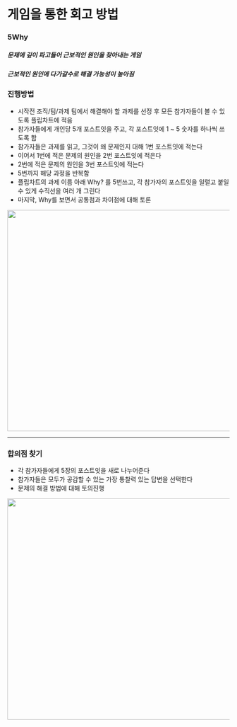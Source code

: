# 게임을 통한 회고 방법

### 5Why
##### 문제에 깊이 파고들어 근보적인 원인을 찾아내는 게임
##### 근보적인 원인에 다가갈수로 해결 가능성이 높아짐

### 진행방법
* 시작전 조직/팀/과제 팀에서 해결해야 할 과제를 선정 후 모든 참가자들이 볼 수 있도록 플립차트에 적음
* 참가자들에게 개인당 5개 포스트잇을 주고, 각 포스트잇에 1 ~ 5 숫자를 하나씩 쓰도록 함
* 참가자들은 과제를 읽고, 그것이 왜 문제인지 대해 1번 포스트잇에 적는다
* 이어서 1번에 적은 문제의 원인을 2번 포스트잇에 적은다
* 2번에 적은 문제의 원인을 3번 포스트잇에 적는다
* 5번까지 해당 과정을 반복함
* 플립차트의 과제 이름 아래 Why? 를 5번쓰고, 각 참가자의 포스트잇을 일렬고 붙일 수 있게 수직선을 여러 개 그린다
* 마지막, Why를 보면서 공통점과 차이점에 대해 토론

<img src="https://user-images.githubusercontent.com/62130704/142760274-abb35cd7-51bd-48da-95d7-83ad11908465.jpeg" width="700" height="500" />

---

### 합의점 찾기
* 각 참가자들에게 5장의 포스트잇을 새로 나누어준다
* 참가자들은 모두가 공감할 수 있는 가장 통찰력 있는 답변을 선택한다
* 문제의 해결 방법에 대해 토의진행

<img src="https://user-images.githubusercontent.com/62130704/142760564-d1989d65-79a4-41c8-bf4c-0d4b84f63d1c.jpeg" width="700" height="500" />

